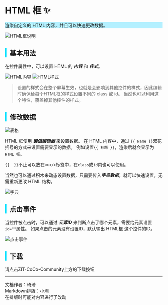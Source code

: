 # HTML 框 ✨

<div style="background-color: rgb(180, 240, 255);">
 渲染自定义的 HTML 内容，并且可以快速更改数据。
</div>

![HTML框说明](https://cc.zitzhen.cn/control/HTML%E6%A1%86-Qii/images/1.png)

<div style="border-left: 5px solid rgb(0, 225, 255); padding-left: 10px;">
<h2>基本用法</h2>
</div>

在控件属性中，可以设置 HTML 的 ***内容*** 和 ***样式***。

<span>
  <img src="https://cc.zitzhen.cn/control/HTML%E6%A1%86-Qii//images/2.png" alt="HTML内容" style="display:inline-block; vertical-align:middle;"/>
  <img src="https://cc.zitzhen.cn/control/HTML%E6%A1%86-Qii//images/3.png" alt="HTML样式" style="display:inline-block; vertical-align:middle;"/>
</span>

>设置的样式会在整个屏幕生效，也就是会影响到其他控件的样式，因此编辑时确保给每个HTML框的样式设置不同的 class 或 id。
当然也可以利用这个特性，覆盖掉其他控件的样式。

<div style="border-left: 5px solid rgb(0, 225, 255); padding-left: 10px;">
<h2>修改数据</h2>
</div>

![表格](https://cc.zitzhen.cn/control/HTML%E6%A1%86-Qii/images/4.png)

HTML 框使用 ***键值编辑器*** 来设置数据。
在 HTML 内容中，通过 `{{ Name }}`双花括号的方式来设置需要显示的数据。
例如设置`{{ 标题 }}`，渲染后就会显示为`HTML 框`。

`{{  }}`不止可以放在`<></>`标签中，在`class`或`id`内也可以使用。

当然也可以通过积木来动态设置数据，只需要传入***字典数据***，就可以快速设置，无需重新更改 HTML 结构。

![字典](https://cc.zitzhen.cn/control/HTML%E6%A1%86-Qii/images/5.png)

<div style="border-left: 5px solid rgb(0, 225, 255); padding-left: 10px;">
<h2>点击事件</h2>
</div>

当控件被点击时，可以通过 ***元素ID*** 来判断点击了哪个元素，需要给元素设置`id=""`属性。
如果点击的元素没有设置ID，默认输出 HTML框 这个控件的ID。

![点击事件](https://cc.zitzhen.cn/control/HTML%E6%A1%86-Qii/images/6.png)

<div style="border-left: 5px solid rgb(0, 225, 255); padding-left: 10px;">
<h2> 下载</h2>
</div>
请点击ZIT-CoCo-Community上方的下载按钮

---
文档作者：琦琦  
Markdown排版：小圳  
在排版时可能对内容进行了改动  
